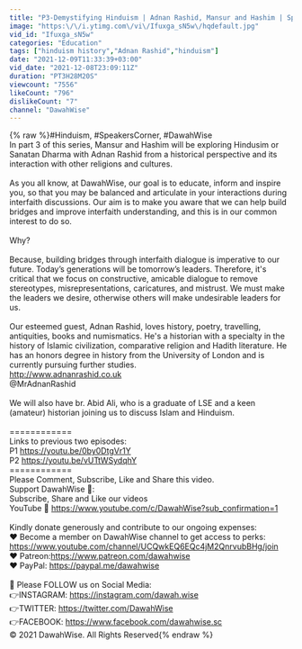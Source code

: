 ```yaml
---
title: "P3-Demystifying Hinduism | Adnan Rashid, Mansur and Hashim | Speakers Corner | Hyde Park"
image: "https:\/\/i.ytimg.com\/vi\/Ifuxga_sN5w\/hqdefault.jpg"
vid_id: "Ifuxga_sN5w"
categories: "Education"
tags: ["hinduism history","Adnan Rashid","hinduism"]
date: "2021-12-09T11:33:39+03:00"
vid_date: "2021-12-08T23:09:11Z"
duration: "PT3H28M20S"
viewcount: "7556"
likeCount: "796"
dislikeCount: "7"
channel: "DawahWise"
---
```

{% raw %}#Hinduism, #SpeakersCorner, #DawahWise<br />In part 3 of this series, Mansur and Hashim will be exploring Hindusim or Sanatan Dharma with Adnan Rashid from a historical perspective and its interaction with other religions and cultures.<br /><br />As you all know, at DawahWise, our goal is to educate, inform and inspire you, so that you may be balanced and articulate in your interactions during interfaith discussions. Our aim is to make you aware that we can help build bridges and improve interfaith understanding, and this is in our common interest to do so.<br /><br />Why?<br /><br />Because, building bridges through interfaith dialogue is imperative to our future.  Today’s generations will be tomorrow’s leaders. Therefore, it's critical that we focus on constructive, amicable dialogue to remove stereotypes, misrepresentations, caricatures, and mistrust.  We must make the leaders we desire, otherwise others will make undesirable leaders for us. <br /><br />Our esteemed guest, Adnan Rashid, loves history, poetry, travelling, antiquities, books and numismatics. He's a historian with a specialty in the history of Islamic civilization, comparative religion and Hadith literature. He has an honors degree in history from the University of London and is currently pursuing further studies. <br /><a rel="nofollow" target="blank" href="http://www.adnanrashid.co.uk">http://www.adnanrashid.co.uk</a><br />@MrAdnanRashid<br /><br />We will also have br. Abid Ali, who is a graduate of LSE and a keen (amateur) historian joining us to discuss Islam and Hinduism.<br /><br />============<br />Links to previous two episodes:<br />P1 <a rel="nofollow" target="blank" href="https://youtu.be/0by0DtgVr1Y">https://youtu.be/0by0DtgVr1Y</a><br />P2 <a rel="nofollow" target="blank" href="https://youtu.be/vUTtWSydqhY">https://youtu.be/vUTtWSydqhY</a><br />============<br />Please Comment, Subscribe, Like and Share this video. <br />Support DawahWise 🤝:<br />Subscribe, Share and Like our videos<br />YouTube 🔗 <a rel="nofollow" target="blank" href="https://www.youtube.com/c/DawahWise?sub_confirmation=1">https://www.youtube.com/c/DawahWise?sub_confirmation=1</a><br /><br />Kindly donate generously and contribute to our ongoing expenses:<br />❤️ Become a member on DawahWise channel to get access to perks:<br /><a rel="nofollow" target="blank" href="https://www.youtube.com/channel/UCQwkEQ6EQc4jM2QnrvubBHg/join">https://www.youtube.com/channel/UCQwkEQ6EQc4jM2QnrvubBHg/join</a><br />❤️ Patreon:<a rel="nofollow" target="blank" href="https://www.patreon.com/dawahwise">https://www.patreon.com/dawahwise</a><br />❤️ PayPal: <a rel="nofollow" target="blank" href="https://paypal.me/dawahwise">https://paypal.me/dawahwise</a><br /><br />🔗 Please FOLLOW us on Social Media:<br />👉INSTAGRAM: <a rel="nofollow" target="blank" href="https://instagram.com/dawah.wise">https://instagram.com/dawah.wise</a><br />👉TWITTER: <a rel="nofollow" target="blank" href="https://twitter.com/DawahWise">https://twitter.com/DawahWise</a><br />👉FACEBOOK: <a rel="nofollow" target="blank" href="https://www.facebook.com/dawahwise.sc">https://www.facebook.com/dawahwise.sc</a><br />© 2021 DawahWise. All Rights Reserved{% endraw %}
